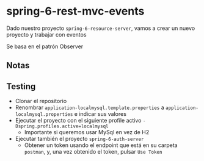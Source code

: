 # spring-6-rest-mvc-events

Dado nuestro proyecto `spring-6-resource-server`, vamos a crear un nuevo proyecto y trabajar con eventos

Se basa en el patrón Observer

## Notas

## Testing

- Clonar el repositorio
- Renombrar `application-localmysql.template.properties` a `application-localmysql.properties` e indicar sus valores
- Ejecutar el proyecto con el siguiente profile activo `-Dspring.profiles.active=localmysql`
  - Importante si queremos usar MySql en vez de H2
- Ejecutar también el proyecto `spring-6-auth-server`
  - Obtener un token usando el endpoint que está en su carpeta `postman`, y, una vez obtenido el token, pulsar `Use Token`